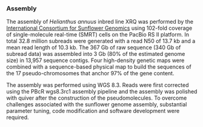 ### Assembly

The assembly of *Helianthus annuus* inbred line XRQ was performed by the
[International Consortium for Sunflower
Genomics](http://europepmc.org/abstract/MED/28538728) using 102-fold
coverage of single-molecule real-time (SMRT) cells on the PacBio RS II
platform. In total 32.8 million subreads were generated with a read N50
of 13.7 kb and a mean read length of 10.3 kb. The 367 Gb of raw sequence
(340 Gb of subread data) was assembled into 3 Gb (80% of the estimated
genome size) in 13,957 sequence contigs. Four high-density genetic maps
were combined with a sequence-based physical map to build the sequences
of the 17 pseudo-chromosomes that anchor 97% of the gene content.

The assembly was performed using WGS 8.3. Reads were first corrected
using the PBcR wgs8.3rc1 assembly pipeline and the assembly was polished
with quiver after the construction of the pseudomolecules. To overcome
challenges associated with the sunflower genome assembly, substantial
parameter tuning, code modification and software development were
required.
